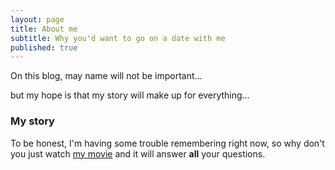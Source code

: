 ```yaml
---
layout: page
title: About me
subtitle: Why you'd want to go on a date with me
published: true
---
```


On this blog, may name will not be important...

but my hope is that my story will make up for everything...

### My story

To be honest, I'm having some trouble remembering right now, so why don't you just watch [my movie](https://en.wikipedia.org/wiki/The_Princess_Bride_%28film%29) and it will answer **all** your questions.
